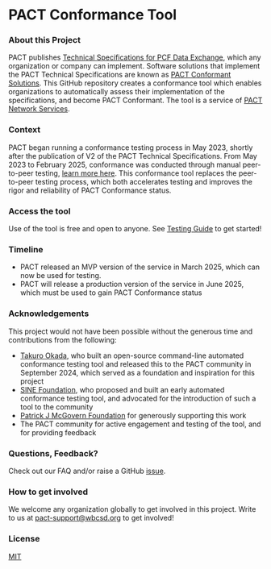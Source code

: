 # PACT Conformance Tool

### About this Project
PACT publishes  [Technical Specifications for PCF Data Exchange](https://docs.carbon-transparency.org/v2/), which any organization or company can implement. Software solutions that implement the PACT Technical Specifications are known as [PACT Conformant Solutions](https://www.carbon-transparency.org/network). This GitHub repository creates a conformance tool which enables organizations to automatically assess their implementation of the specifications, and become PACT Conformant. The tool is a service of [PACT Network Services](https://www.carbon-transparency.org/pact-network-services).

###  Context
PACT began running a conformance testing process in May 2023, shortly after the publication of V2 of the PACT Technical Specifications. From May 2023 to February 2025, conformance was conducted through manual peer-to-peer testing, [learn more here](https://www.carbon-transparency.org/guides/guide-join-pact-network). This conformance tool replaces the peer-to-peer testing process, which both accelerates testing and improves the rigor and reliability of PACT Conformance status.

### Access the tool
Use of the tool is free and open to anyone. See [Testing Guide](docs/MVP_testing_guide.md) to get started!

### Timeline
- PACT released an MVP version of the service in March 2025, which can now be used for testing. 
- PACT will release a production version of the service in June 2025, which must be used to gain PACT Conformance status

### Acknowledgements
This project would not have been possible without the generous time and contributions from the following:
- [Takuro Okada](mailto:t2-okada@nri.co.jp), who built an open-source command-line automated conformance testing tool and released this to the PACT community in September 2024, which served as a foundation and inspiration for this project
- [SINE Foundation](https://sine.foundation/), who proposed and built an early automated conformance testing tool, and advocated for the introduction of such a tool to the community
- [Patrick J McGovern Foundation](https://www.mcgovern.org/) for generously supporting this work
- The PACT community for active engagement and testing of the tool, and for providing feedback 

### Questions, Feedback?
Check out our FAQ and/or raise a GitHub [issue](https://github.com/wbcsd/pact-conformance-test-service/issues).

### How to get involved
We welcome any organization globally to get involved in this project. Write to us at pact-support@wbcsd.org to get involved!

### License
[MIT](https://opensource.org/license/mit)
